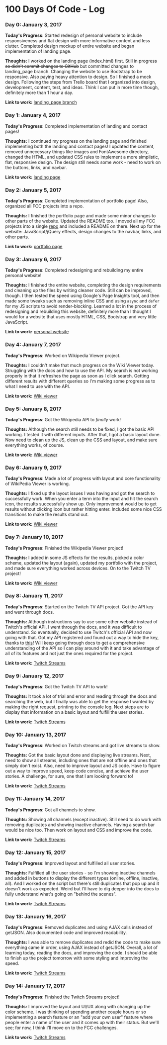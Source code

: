 # 100 Days Of Code - Log

### Day 0: January 3, 2017

**Today's Progress**: Started redesign of personal website to include responsiveness and flat design with more informative content and less clutter. Completed design mockup of entire website and began implementation of landing page.

**Thoughts:** I worked on the landing page (index.html) first. Still in progress ~~so didn't commit changes to GitHub~~ but committed changes to landing_page branch. Changing the website to use Bootstrap to be responsive. Also paying heavy attention to design. So I finished a mock design. Following the steps from Trello board that I organized into design, development, content, test, and ideas. Think I can put in more time though, definitely more than 1 hour a day.

**Link to work:** [landing_page branch](https://github.com/nsivapalan/nsivapalan.github.io/tree/landing_page)

### Day 1: January 4, 2017

**Today's Progress**: Completed implementation of landing and contact pages!

**Thoughts:** I continued my progress on the landing page and finished implementing both the landing and contact pages! I updated the content, removed unnecessary things like images and FontAwesome directory, changed the HTML, and updated CSS rules to implement a more simplistic, flat, responsive design. The design still needs some work - need to work on the buttons, links, and navbar.

**Link to work:** [landing page](https://nsivapalan.github.io/)

### Day 2: January 5, 2017

**Today's Progress**: Completed implementation of portfolio page! Also, organized all FCC projects into a repo.

**Thoughts:** I finished the portfolio page and made some minor changes to other parts of the website. Updated the README too. I moved all my FCC projects into a single [repo](https://github.com/nsivapalan/fcc-frontendprojects) and included a README on there. Next up for the website: JavaScript/jQuery effects, design changes to the navbar, links, and other parts.

**Link to work:** [portfolio page](https://nsivapalan.github.io/portfolio.html)

### Day 3: January 6, 2017

**Today's Progress**: Completed redesigning and rebuilding my entire personal website!

**Thoughts:** I finished the entire website, completing the design requirements and cleaning up the files by writing cleaner code. Still can be improved, though. I then tested the speed using Google's Page Insights tool, and then made some tweaks such as removing inline CSS and using `async` and `defer` for my JS scripts to avoid render-blocking. Learned a lot in the process of redesigning and rebuilding this website, definitely more than I thought I would for a website that uses mostly HTML, CSS, Bootstrap and very little JavaScript.

**Link to work:** [personal website](https://nsivapalan.github.io/)

### Day 4: January 7, 2017

**Today's Progress**: Worked on Wikipedia Viewer project.

**Thoughts:** I couldn't make that much progress on the Wiki Viewer today. Struggling with the docs and how to use the API. My search is not working properly in that it refreshes the page as soon as I click search. Getting different results with different queries so I'm making some progress as to what I need to use with the API. 

**Link to work:** [Wiki viewer](https://nsivapalan.github.io/fcc-frontendprojects/wiki_viewer/index.html)

### Day 5: January 8, 2017

**Today's Progress**: Got the Wikipedia API to <em>finally</em> work!

**Thoughts:** Although the search still needs to be fixed, I got the basic API working. I tested it with different inputs. After that, I got a basic layout done. Now need to clean up the JS, clean up the CSS and layout, and make sure everything works, of course.

**Link to work:** [Wiki viewer](https://nsivapalan.github.io/fcc-frontendprojects/wiki_viewer/index.html)

### Day 6: January 9, 2017

**Today's Progress**: Made a lot of progress with layout and core functionality of WikiPedia Viewer is working.

**Thoughts:** I fixed up the layout issues I was having and got the search to successfully work. When you enter a term into the input and hit the search icon, the results successfully show up. Only improvement would be to get results without clicking icon but rather hitting enter. Included some nice CSS transitions to make the results stand out.

**Link to work:** [Wiki viewer](https://nsivapalan.github.io/fcc-frontendprojects/wiki_viewer/)

### Day 7: January 10, 2017

**Today's Progress**: Finished the Wikipedia Viewer project!

**Thoughts:** I added in some JS effects for the results, picked a color scheme, updated the layout (again), updated my portfolio with the project, and made sure everything worked across devices. On to the Twitch TV project!

**Link to work:** [Wiki viewer](https://nsivapalan.github.io/fcc-frontendprojects/wiki_viewer/)

### Day 8: January 11, 2017

**Today's Progress**: Started on the Twitch TV API project. Got the API key and went through docs.

**Thoughts:** Although instructions say to use some other website instead of Twitch's official API, I went through the docs, and it was difficult to understand. So eventually, decided to use Twitch's official API and now going with that. Got my API registered and found out a way to hide the key, thanks to [this](https://gist.github.com/derzorngottes/3b57edc1f996dddcab25)! Will keep going through docs to get a comprehensive understanding of the API so I can play around with it and take advantage of all of its features and not just the ones required for the project.

**Link to work:** [Twitch Streams](nimalen.com/fcc-frontendprojects/twitch_streams)

### Day 9: January 12, 2017

**Today's Progress**: Got the Twitch TV API to work!

**Thoughts:** It took a lot of trial and error and reading through the docs and searching the web, but I finally was able to get the response I wanted by making the right request, printing to the console log. Next steps are to display that information on a basic layout and fulfill the user stories.

**Link to work:** [Twitch Streams](nimalen.com/fcc-frontendprojects/twitch_streams)

### Day 10: January 13, 2017

**Today's Progress**: Worked on Twitch streams and got live streams to show.

**Thoughts:** Got the basic layout done and displaying live streams. Next, need to show all streams, including ones that are not offline and ones that simply don't exist. Also, need to improve layout and JS code. Have to figure out a way to improve speed, keep code concise, and achieve the user stories. A challenge, for sure, one that I am looking forward to!

**Link to work:** [Twitch Streams](nimalen.com/fcc-frontendprojects/twitch_streams)

### Day 11: January 14, 2017

**Today's Progress**: Got all channels to show.

**Thoughts:** Showing all channels (except inactive). Still need to do work with removing duplicates and showing inactive channels. Having a search bar would be nice too. Then work on layout and CSS and improve the code.

**Link to work:** [Twitch Streams](nimalen.com/fcc-frontendprojects/twitch_streams)

### Day 12: January 15, 2017

**Today's Progress**: Improved layout and fulfilled all user stories.

**Thoughts:** Fulfilled all the user stories - so I'm showing inactive channels and added in buttons to display the different types (online, offline, inactive, all). And I worked on the script but there's still duplicates that pop up and it doesn't work as expected. Weird but I'll have to dig deeper into the docs to fully understand what's going on "behind the scenes".

**Link to work:** [Twitch Streams](nimalen.com/fcc-frontendprojects/twitch_streams)

### Day 13: January 16, 2017

**Today's Progress**: Removed duplicates and using AJAX calls instead of getJSON. Also documented code and improved readability.

**Thoughts:** I was able to remove duplicates and redid the code to make sure everything came in order, using AJAX instead of getJSON. Overall, a lot of learning today, reading the docs, and improving the code. I should be able to finish up the project tomorrow with some styling and improving the speed.

**Link to work:** [Twitch Streams](nimalen.com/fcc-frontendprojects/twitch_streams)

### Day 14: January 17, 2017

**Today's Progress**: Finished the Twitch Streams project!

**Thoughts:** I improved the layout and UI/UX along with changing up the color scheme. I was thinking of spending another couple hours or so implementing a search feature or an "add your own user" feature where people enter a name of the user and it comes up with their status. But we'll see; for now, I think I'll move on to the FCC challenges.

**Link to work:** [Twitch Streams](nimalen.com/fcc-frontendprojects/twitch_streams)
